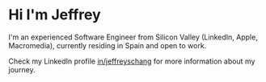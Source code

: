 # Hi I'm Jeffrey

I'm an experienced Software Engineer from Silicon Valley (LinkedIn, Apple, Macromedia), currently residing in Spain and open to work.

Check my LinkedIn profile [in/jeffreyschang](https://www.linkedin.com/in/jeffreyschang/) for more information about my journey.
